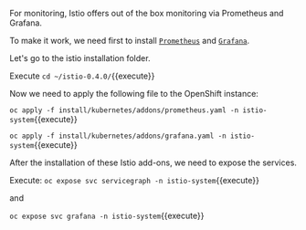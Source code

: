For monitoring, Istio offers out of the box monitoring via Prometheus and Grafana.

To make it work, we need first to install [`Prometheus`](https://prometheus.io/) and [`Grafana`](https://grafana.com/). 

Let's go to the istio installation folder.

Execute `cd ~/istio-0.4.0/`{{execute}}

Now we need to apply the following file to the OpenShift instance:

`oc apply -f install/kubernetes/addons/prometheus.yaml -n istio-system`{{execute}}

`oc apply -f install/kubernetes/addons/grafana.yaml -n istio-system`{{execute}}

After the installation of these Istio add-ons, we need to expose the services.

Execute: `oc expose svc servicegraph -n istio-system`{{execute}}

and 

`oc expose svc grafana -n istio-system`{{execute}}